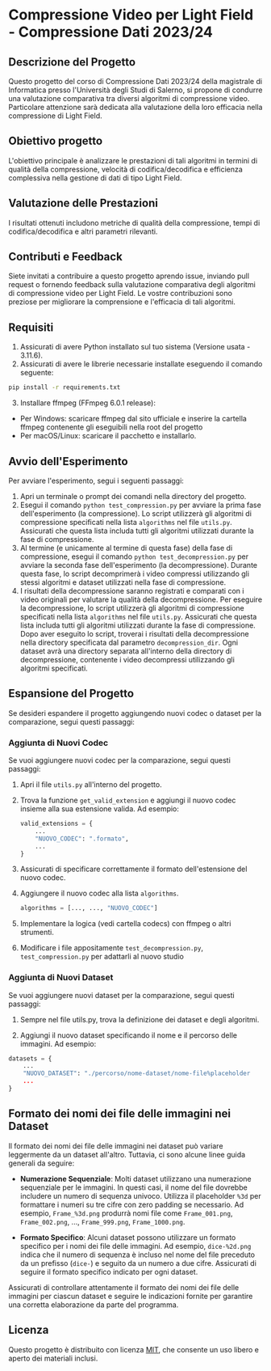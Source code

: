 # Compressione Video per Light Field - Compressione Dati 2023/24

## Descrizione del Progetto

Questo progetto del corso di Compressione Dati 2023/24 della magistrale di Informatica presso l'Università degli Studi di Salerno, si propone di condurre una valutazione comparativa tra diversi algoritmi di compressione video. Particolare attenzione sarà dedicata alla valutazione della loro efficacia nella compressione di Light Field. 

## Obiettivo progetto
L'obiettivo principale è analizzare le prestazioni di tali algoritmi in termini di qualità della compressione, velocità di codifica/decodifica e efficienza complessiva nella gestione di dati di tipo Light Field.

## Valutazione delle Prestazioni

I risultati ottenuti includono metriche di qualità della compressione, tempi di codifica/decodifica e altri parametri rilevanti.

## Contributi e Feedback

Siete invitati a contribuire a questo progetto aprendo issue, inviando pull request o fornendo feedback sulla valutazione comparativa degli algoritmi di compressione video per Light Field. Le vostre contribuzioni sono preziose per migliorare la comprensione e l'efficacia di tali algoritmi.

## Requisiti
1. Assicurati di avere Python installato sul tuo sistema (Versione usata - 3.11.6).
2. Assicurati di avere le librerie necessarie installate eseguendo il comando seguente:
```sh
pip install -r requirements.txt
```
3. Installare ffmpeg (FFmpeg 6.0.1 release):
- Per Windows: scaricare ffmpeg dal sito ufficiale e inserire la cartella ffmpeg contenente gli eseguibili nella root del progetto
- Per macOS/Linux: scaricare il pacchetto e installarlo.

## Avvio dell'Esperimento

Per avviare l'esperimento, segui i seguenti passaggi:
1. Apri un terminale o prompt dei comandi nella directory del progetto.
2. Esegui il comando `python test_compression.py` per avviare la prima fase dell'esperimento (la compressione). Lo script utilizzerà gli algoritmi di compressione specificati nella lista `algorithms` nel file `utils.py`. Assicurati che questa lista includa tutti gli algoritmi utilizzati durante la fase di compressione.
3. Al termine (e unicamente al termine di questa fase) della fase di compressione, esegui il comando `python test_decompression.py` per avviare la seconda fase dell'esperimento (la decompressione).
Durante questa fase, lo script decomprimerà i video compressi utilizzando gli stessi algoritmi e dataset utilizzati nella fase di compressione. 
4. I risultati della decompressione saranno registrati e comparati con i video originali per valutare la qualità della decompressione. Per eseguire la decompressione, lo script utilizzerà gli algoritmi di compressione specificati nella lista `algorithms` nel file `utils.py`. Assicurati che questa lista includa tutti gli algoritmi utilizzati durante la fase di compressione. Dopo aver eseguito lo script, troverai i risultati della decompressione nella directory specificata dal parametro `decompression_dir`. Ogni dataset avrà una directory separata all'interno della directory di decompressione, contenente i video decompressi utilizzando gli algoritmi specificati.

## Espansione del Progetto

Se desideri espandere il progetto aggiungendo nuovi codec o dataset per la comparazione, segui questi passaggi:

### Aggiunta di Nuovi Codec

Se vuoi aggiungere nuovi codec per la comparazione, segui questi passaggi:

1. Apri il file `utils.py` all'interno del progetto.
2. Trova la funzione `get_valid_extension` e aggiungi il nuovo codec insieme alla sua estensione valida. Ad esempio:
   
   ```python
   valid_extensions = {
       ...
       "NUOVO_CODEC": ".formato",
       ...
   }
   ```
3. Assicurati di specificare correttamente il formato dell'estensione del nuovo codec.
4. Aggiungere il nuovo codec alla lista `algorithms`. 
   ```python
   algorithms = [..., ..., "NUOVO_CODEC"]
   ```
5. Implementare la logica (vedi cartella codecs) con ffmpeg o altri strumenti.
6. Modificare i file appositamente `test_decompression.py`, `test_compression.py` per adattarli al nuovo studio

### Aggiunta di Nuovi Dataset
Se vuoi aggiungere nuovi dataset per la comparazione, segui questi passaggi:

1. Sempre nel file utils.py, trova la definizione dei dataset e degli algoritmi.

2. Aggiungi il nuovo dataset specificando il nome e il percorso delle immagini. Ad esempio:

```python
datasets = {
    ...
    "NUOVO_DATASET": "./percorso/nome-dataset/nome-file%placeholder
    ...
}
```
## Formato dei nomi dei file delle immagini nei Dataset

Il formato dei nomi dei file delle immagini nei dataset può variare leggermente da un dataset all'altro. Tuttavia, ci sono alcune linee guida generali da seguire:

- **Numerazione Sequenziale**: Molti dataset utilizzano una numerazione sequenziale per le immagini. In questi casi, il nome del file dovrebbe includere un numero di sequenza univoco. Utilizza il placeholder `%3d` per formattare i numeri su tre cifre con zero padding se necessario. Ad esempio, `Frame_%3d.png` produrrà nomi file come `Frame_001.png`, `Frame_002.png`, ..., `Frame_999.png`, `Frame_1000.png`.

- **Formato Specifico**: Alcuni dataset possono utilizzare un formato specifico per i nomi dei file delle immagini. Ad esempio, `dice-%2d.png` indica che il numero di sequenza è incluso nel nome del file preceduto da un prefisso (`dice-`) e seguito da un numero a due cifre. Assicurati di seguire il formato specifico indicato per ogni dataset.

Assicurati di controllare attentamente il formato dei nomi dei file delle immagini per ciascun dataset e seguire le indicazioni fornite per garantire una corretta elaborazione da parte del programma.


## Licenza

Questo progetto è distribuito con licenza [MIT](LICENSE), che consente un uso libero e aperto dei materiali inclusi.



